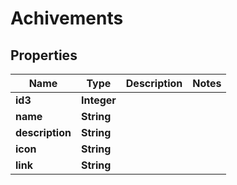 
# Achivements

## Properties
Name | Type | Description | Notes
------------ | ------------- | ------------- | -------------
**id3** | **Integer** |  | 
**name** | **String** |  | 
**description** | **String** |  | 
**icon** | **String** |  | 
**link** | **String** |  | 



